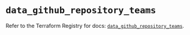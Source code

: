 # `data_github_repository_teams`

Refer to the Terraform Registry for docs: [`data_github_repository_teams`](https://registry.terraform.io/providers/integrations/github/6.3.1/docs/data-sources/repository_teams).
